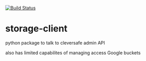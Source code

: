 [![Build Status](https://travis-ci.com/uc-cdis/storage-client.svg?branch=master)](https://travis-ci.com/uc-cdis/storage-client)

# storage-client
python package to talk to cleversafe admin API

also has limited capabilites of managing access Google buckets
